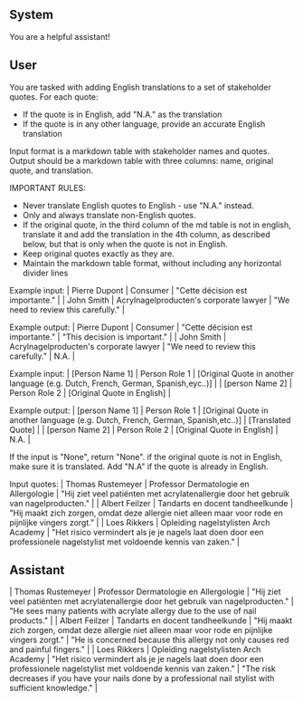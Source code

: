 ## System

You are a helpful assistant!

## User


You are tasked with adding English translations to a set of stakeholder quotes. For each quote:
- If the quote is in English, add "N.A." as the translation
- If the quote is in any other language, provide an accurate English translation

Input format is a markdown table with stakeholder names and quotes.
Output should be a markdown table with three columns: name, original quote, and translation.

IMPORTANT RULES:
- Never translate English quotes to English - use "N.A." instead.
- Only and always translate non-English quotes.
- If the original quote, in the third column of the md table is not in english, translate it and add the translation in the 4th column, as described below, but that is only when the quote is not in English.
- Keep original quotes exactly as they are.
- Maintain the markdown table format, without including any horizontal divider lines

Example input:
| Pierre Dupont | Consumer | "Cette décision est importante." |
| John Smith | Acrylnagelproducten's corporate lawyer | "We need to review this carefully." |

Example output:
| Pierre Dupont | Consumer | "Cette décision est importante." | "This decision is important." |
| John Smith | Acrylnagelproducten's corporate lawyer | "We need to review this carefully." | N.A. |

Example input:
| [Person Name 1] | Person Role 1 | [Original Quote in another language (e.g. Dutch, French, German, Spanish,eyc..)] |
| [person Name 2] | Person Role 2 | [Original Quote in English] |

Example output:
| [person Name 1] | Person Role 1 | [Original Quote in another language (e.g. Dutch, French, German, Spanish,etc..)] | [Translated Quote] |
| [person Name 2] | Person Role 2 | [Original Quote in English] | N.A. |

If the input is "None", return "None". if the original quote is not in English, make sure it is translated. Add "N.A" if the quote is already in English.

Input quotes:
| Thomas Rustemeyer | Professor Dermatologie en Allergologie | "Hij ziet veel patiënten met acrylatenallergie door het gebruik van nagelproducten." |
| Albert Feilzer | Tandarts en docent tandheelkunde | "Hij maakt zich zorgen, omdat deze allergie niet alleen maar voor rode en pijnlijke vingers zorgt." |
| Loes Rikkers | Opleiding nagelstylisten Arch Academy | "Het risico vermindert als je je nagels laat doen door een professionele nagelstylist met voldoende kennis van zaken." |
        

## Assistant

| Thomas Rustemeyer | Professor Dermatologie en Allergologie | "Hij ziet veel patiënten met acrylatenallergie door het gebruik van nagelproducten." | "He sees many patients with acrylate allergy due to the use of nail products." |
| Albert Feilzer | Tandarts en docent tandheelkunde | "Hij maakt zich zorgen, omdat deze allergie niet alleen maar voor rode en pijnlijke vingers zorgt." | "He is concerned because this allergy not only causes red and painful fingers." |
| Loes Rikkers | Opleiding nagelstylisten Arch Academy | "Het risico vermindert als je je nagels laat doen door een professionele nagelstylist met voldoende kennis van zaken." | "The risk decreases if you have your nails done by a professional nail stylist with sufficient knowledge." |

